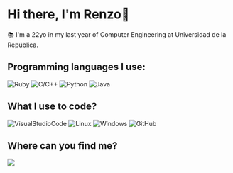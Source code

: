 ### <h1>Hi there, I'm Renzo👋</h1> 

📚 I'm a 22yo in my last year of Computer Engineering at Universidad de la República.


<h2>Programming languages I use:</h2>

<p>
  <img alt="Ruby" src="https://img.shields.io/badge/Ruby-FF4949?style=flat&logo=Ruby&logoColor=white"/>
  <img alt="C/C++" src="https://img.shields.io/badge/-C/C++-E77250?style=flat&logo=c&logoColor=white"/>
  <img alt="Python" src="https://img.shields.io/badge/Python-3776AB?style=flate&logo=python&logoColor=white"/>
  <img alt="Java" src="https://img.shields.io/badge/java-%23ED8B00.svg?style=flat&logo=java&logoColor=white"/>
</p>
<h2>What I use to code?</h2>
<p>
  <img alt="VisualStudioCode" src="https://bit.ly/36t1Mlt"/>
  <img alt="Linux" src="https://img.shields.io/badge/-Linux-FCC624?style=flat&logo=linux&logoColor=black"/>
  <img alt="Windows" src="https://img.shields.io/badge/-Windows-0078D6?style=flat&logo=windows&logoColor=white"/>
  <img alt="GitHub" src="https://img.shields.io/badge/-GitHub-181717?style=flat&logo=github&logoColor=white"/>
</p>

<h2>Where can you find me?</h2>
<p>
  <a href="https://www.instagram.com/renzominelli/" target="_blank"> <img src="https://img.shields.io/badge/-Instagram-FF4949?style=flat&logo=instagram&logoColor=white" /> </a>
</p>


